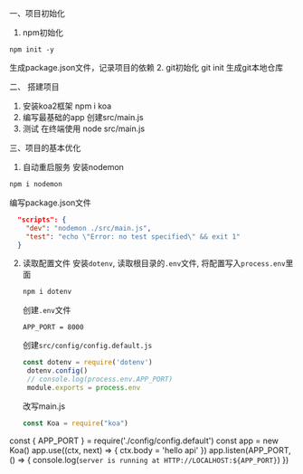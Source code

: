 一、项目初始化
1. npm初始化 
```
npm init -y
```
生成package.json文件，记录项目的依赖
2. git初始化
git init 
生成git本地仓库

二、 搭建项目
1. 安装koa2框架
npm i koa 
2. 编写最基础的app
创建src/main.js
3. 测试
在终端使用 node src/main.js 

三、项目的基本优化
1. 自动重启服务
安装nodemon 
```BASH
npm i nodemon
```
编写package.json文件
```json
  "scripts": {
    "dev": "nodemon ./src/main.js",
    "test": "echo \"Error: no test specified\" && exit 1"
  }
```
2. 读取配置文件
	安装`dotenv`, 读取根目录的`.env`文件, 将配置写入`process.env`里面
   ```bash
   npm i dotenv
   ```
   创建`.env`文件
   ```
   APP_PORT = 8000
   ```
   创建`src/config/config.default.js`
   ```js
   const dotenv = require('dotenv')
	dotenv.config()
	// console.log(process.env.APP_PORT)
	module.exports = process.env
   ```
   改写main.js
   ```js
   const Koa = require("koa")
const { APP_PORT } = require('./config/config.default')
const app = new Koa()
app.use((ctx, next) => {
    ctx.body = 'hello api'
})
app.listen(APP_PORT, () => {
    console.log(`server is running at HTTP://LOCALHOST:${APP_PORT}`)
})
   ```